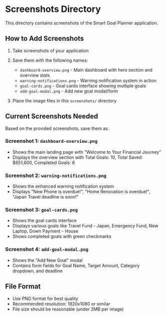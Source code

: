 # Screenshots Directory

This directory contains screenshots of the Smart Goal Planner application.

## How to Add Screenshots

1. Take screenshots of your application
2. Save them with the following names:
   - `dashboard-overview.png` - Main dashboard with hero section and overview stats
   - `warning-notifications.png` - Warning notification system in action
   - `goal-cards.png` - Goal cards interface showing multiple goals
   - `add-goal-modal.png` - Add new goal modal/form

3. Place the image files in this `screenshots/` directory

## Current Screenshots Needed

Based on the provided screenshots, save them as:

### Screenshot 1: `dashboard-overview.png`
- Shows the main landing page with "Welcome to Your Financial Journey"
- Displays the overview section with Total Goals: 10, Total Saved: $651,600, Completed Goals: 6

### Screenshot 2: `warning-notifications.png` 
- Shows the enhanced warning notification system
- Displays "New Phone is overdue!", "Home Renovation is overdue!", "Japan Travel deadline is soon!"

### Screenshot 3: `goal-cards.png`
- Shows the goal cards interface
- Displays various goals like Travel Fund - Japan, Emergency Fund, New Laptop, Down Payment - House
- Shows completed goals with green checkmarks

### Screenshot 4: `add-goal-modal.png`
- Shows the "Add New Goal" modal
- Contains form fields for Goal Name, Target Amount, Category dropdown, and deadline

## File Format
- Use PNG format for best quality
- Recommended resolution: 1920x1080 or similar
- File size should be reasonable (under 2MB per image)
